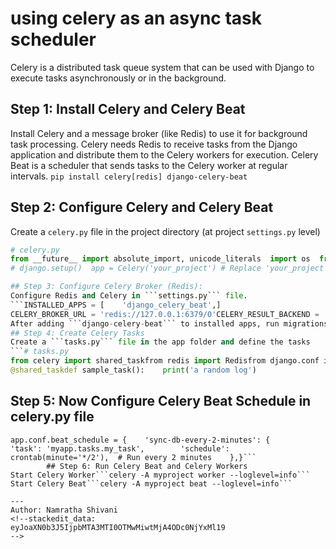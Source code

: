 # using celery as an async task scheduler

Celery is a distributed task queue system that can be used with Django to execute tasks asynchronously or in the background. 
## Step 1: Install Celery and Celery Beat
Install Celery and a message broker (like Redis) to use it for background task processing. Celery needs Redis to receive tasks from the Django application and distribute them to the Celery workers for execution.
Celery Beat is a scheduler that sends tasks to the Celery worker at regular intervals. 
```pip install celery[redis] django-celery-beat```
## Step 2: Configure Celery and Celery Beat 
Create a ```celery.py``` file in the project directory (at project `settings.py` level) 

```python
# celery.py
from __future__ import absolute_import, unicode_literals  import os  from celery import Celery  from django.conf import settings    # Set the default Django settings module for the 'celery' program.  os.environ.setdefault('DJANGO_SETTINGS_MODULE', 'your_project.settings')  
# django.setup()  app = Celery('your_project') # Replace 'your_project' with your project's name.    # Configure Celery using settings from Django settings.py.  app.config_from_object('django.conf:settings', namespace='CELERY')    # Load tasks from all registered Django app configs.  app.autodiscover_tasks(lambda: settings.INSTALLED_APPS)```

## Step 3: Configure Celery Broker (Redis):
Configure Redis and Celery in ```settings.py``` file.
```INSTALLED_APPS = [    'django_celery_beat',]
CELERY_BROKER_URL = 'redis://127.0.0.1:6379/0'CELERY_RESULT_BACKEND = 'redis://127.0.0.1:6379/0'CELERY_ACCEPT_CONTENT = ['json']CELERY_TASK_SERIALIZER = 'json'CELERY_RESULT_SERIALIZER = 'json'CELERY_TIMEZONE = 'UTC'CELERY_BEAT_SCHEDULER = 'django_celery_beat.schedulers:DatabaseScheduler'```
After adding ```django-celery-beat``` to installed apps, run migrations. 
## Step 4: Create Celery Tasks
Create a ```tasks.py``` file in the app folder and define the tasks
```# tasks.py 
from celery import shared_taskfrom redis import Redisfrom django.conf import settingsimport json
@shared_taskdef sample_task():    print('a random log')
```
## Step 5: Now Configure Celery Beat Schedule in celery.py file
```from celery.schedules import crontab
app.conf.beat_schedule = {    'sync-db-every-2-minutes': {        'task': 'myapp.tasks.my_task',        'schedule': crontab(minute='*/2'),  # Run every 2 minutes    },}```
        ## Step 6: Run Celery Beat and Celery Workers
Start Celery Worker```celery -A myproject worker --loglevel=info```
Start Celery Beat```celery -A myproject beat --loglevel=info```

---
Author: Namratha Shivani
<!--stackedit_data:
eyJoaXN0b3J5IjpbMTA3MTI0OTMwMiwtMjA4ODc0NjYxMl19
-->